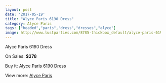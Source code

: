 ```yaml
---
layout: post
date: '2017-05-19'
title: "Alyce Paris 6190 Dress"
category: Alyce Paris
tags: ["beaded","paris","dress","dresses","alyce"]
image: http://www.lustparties.com/8785-thickbox_default/alyce-paris-6190-dress.jpg
---
```

Alyce Paris 6190 Dress

On Sales: **$378**
<a href="https://www.lustparties.com/en/alyce-paris/3019-alyce-paris-6190-dress.html"><amp-img layout="responsive" width="600" height="600" src="//www.lustparties.com/8785-thickbox_default/alyce-paris-6190-dress.jpg" alt="Alyce Paris 6190 Dress 0" /></a>
<a href="https://www.lustparties.com/en/alyce-paris/3019-alyce-paris-6190-dress.html"><amp-img layout="responsive" width="600" height="600" src="//www.lustparties.com/8786-thickbox_default/alyce-paris-6190-dress.jpg" alt="Alyce Paris 6190 Dress 1" /></a>

Buy it: [Alyce Paris 6190 Dress](https://www.lustparties.com/en/alyce-paris/3019-alyce-paris-6190-dress.html "Alyce Paris 6190 Dress")

View more: [Alyce Paris](https://www.lustparties.com/en/7-alyce-paris "Alyce Paris")